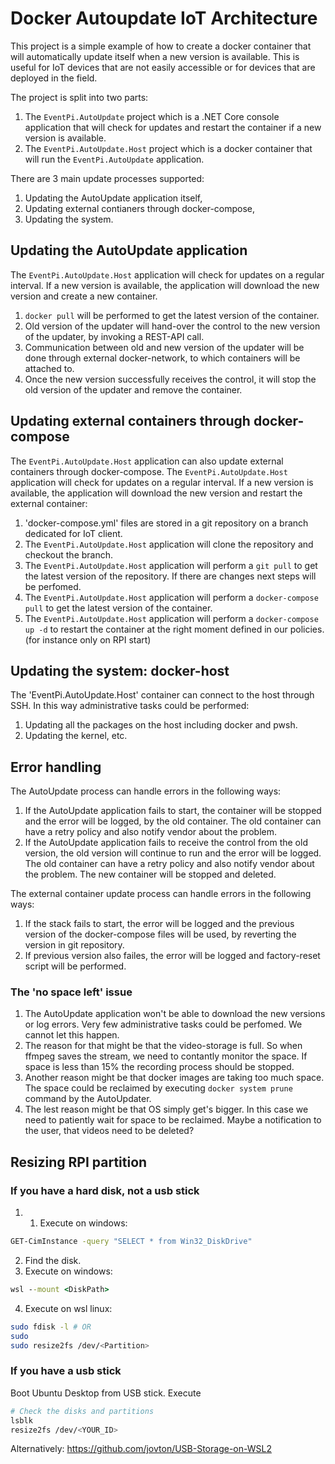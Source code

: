 # Docker Autoupdate IoT Architecture

This project is a simple example of how to create a docker container that will automatically update itself when a new version is available. This is useful for IoT devices that are not easily accessible or for devices that are deployed in the field.

The project is split into two parts:

1. The `EventPi.AutoUpdate` project which is a .NET Core console application that will check for updates and restart the container if a new version is available.
2. The `EventPi.AutoUpdate.Host` project which is a docker container that will run the `EventPi.AutoUpdate` application.

There are 3 main update processes supported:

1. Updating the AutoUpdate application itself,
2. Updating external contianers through docker-compose,
3. Updating the system.

## Updating the AutoUpdate application

The `EventPi.AutoUpdate.Host` application will check for updates on a regular interval. If a new version is available, the application will download the new version and create a new container.

1. ```docker pull``` will be performed to get the latest version of the container.
2. Old version of the updater will hand-over the control to the new version of the updater, by invoking a REST-API call.
3. Communication between old and new version of the updater will be done through external docker-network, to which containers will be attached to.
4. Once the new version successfully receives the control, it will stop the old version of the updater and remove the container.

## Updating external containers through docker-compose

The `EventPi.AutoUpdate.Host` application can also update external containers through docker-compose. The `EventPi.AutoUpdate.Host` application will check for updates on a regular interval. If a new version is available, the application will download the new version and restart the external container:

1. 'docker-compose.yml' files are stored in a git repository on a branch dedicated for IoT client.
2. The `EventPi.AutoUpdate.Host` application will clone the repository and checkout the branch.
3. The `EventPi.AutoUpdate.Host` application will perform a ```git pull``` to get the latest version of the repository. If there are changes next steps will be perfomed.
4. The `EventPi.AutoUpdate.Host` application will perform a ```docker-compose pull``` to get the latest version of the container.
5. The `EventPi.AutoUpdate.Host` application will perform a ```docker-compose up -d``` to restart the container at the right moment defined in our policies. (for instance only on RPI start)

## Updating the system: docker-host

The 'EventPi.AutoUpdate.Host' container can connect to the host through SSH. In this way administrative tasks could be performed:

1. Updating all the packages on the host including docker and pwsh.
2. Updating the kernel, etc.

## Error handling

The AutoUpdate process can handle errors in the following ways:

1. If the AutoUpdate application fails to start, the container will be stopped and the error will be logged, by the old container. The old container can have a retry policy and also notify vendor about the problem.
2. If the AutoUpdate application fails to receive the control from the old version, the old version will continue to run and the error will be logged. The old container can have a retry policy and also notify vendor about the problem. The new container will be stopped and deleted.

The external container update process can handle errors in the following ways:

1. If the stack fails to start, the error will be logged and the previous version of the docker-compose files will be used, by reverting the version in git repository.
2. If previous version also failes, the error will be logged and factory-reset script will be performed.


### The 'no space left' issue

1. The AutoUpdate application won't be able to download the new versions or log errors. Very few administrative tasks could be perfomed. We cannot let this happen.
2. The reason for that might be that the video-storage is full. So when ffmpeg saves the stream, we need to contantly monitor the space. If space is less than 15% the recording process should be stopped.
3. Another reason might be that docker images are taking too much space. The space could be reclaimed by executing ```docker system prune``` command by the AutoUpdater.
3. The lest reason might be that OS simply get's bigger. In this case we need to patiently wait for space to be reclaimed. Maybe a notification to the user, that videos need to be deleted?

## Resizing RPI partition

### If you have a hard disk, not a usb stick
1. 1. Execute on windows:
```cmd
GET-CimInstance -query "SELECT * from Win32_DiskDrive"
```
2. Find the disk.
3. Execute on windows:
```cmd
wsl --mount <DiskPath>
```
4. Execute on wsl linux:
```bash
sudo fdisk -l # OR
sudo 
sudo resize2fs /dev/<Partition>
```

### If you have a usb stick

Boot Ubuntu Desktop from USB stick.
Execute
```bash
# Check the disks and partitions
lsblk
resize2fs /dev/<YOUR_ID>
```

Alternatively:
https://github.com/jovton/USB-Storage-on-WSL2
